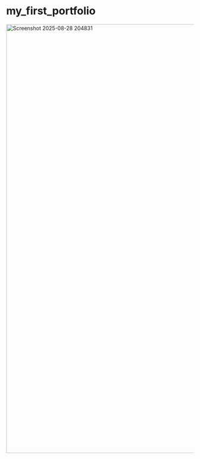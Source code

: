 ﻿# my_first_portfolio
<img width="1919" height="1154" alt="Screenshot 2025-08-28 204831" src="https://github.com/user-attachments/assets/e9364de6-9a0d-420e-a5f1-baddd17d750b" />

